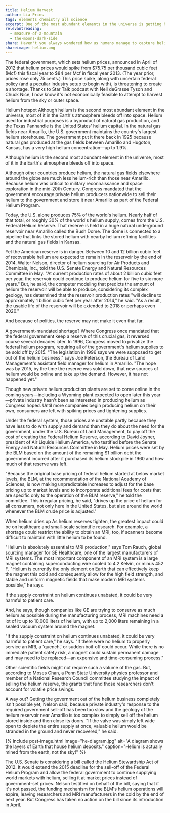 ```yaml
---
title: Helium Harvest
author: Lia Prins
tags: elements chemistry all science
excerpt: One of the most abundant elements in the universe is getting harder to come by. Helium goes into a lot more than balloons. Because the gas is inert and has extreme melting and boiling points—both near absolute zero—scientists use it in cryogenics, high-energy accelerators, arc welding, and silicon wafer manufacturing. A severe reduction in the availability of helium could force hospitals to replace costly MRI magnets or restrict patient access to them. Let's see what's going on.
relevantreading:
  - measure-of-a-mountain
  - the-moons-dark-side
share: Haven't you always wondered how us humans manage to capture helium and isolate it into birthday balloons? 🎈
shareimage: helium.png
---
```


The federal government, which sets helium prices, announced in April of 2012 that helium prices would spike from $75.75 per thousand cubic feet (Mcf) this fiscal year to $84 per Mcf in fiscal year 2013. (The year prior, prices rose only 75 cents.) This price spike, along with uncertain federal policy (and a peculiar industry setup to begin with), is threatening to create a shortage. Thanks to Star Talk podcast with Neil deGrasse Tyson and Chuck Nice, I now know it's not economically feasible to attempt to harvest helium from the sky or outer space.

Helium hotspot
Although helium is the second most abundant element in the universe, most of it in the Earth's atmosphere bleeds off into space. Helium used for industrial purposes is a byproduct of natural gas production, and the Texas Panhandle is the United States' helium capital. In the natural gas fields near Amarillo, the U.S. government maintains the country's largest helium storehouse. The government put it there back in 1925 because natural gas produced at the gas fields between Amarillo and Hugoton, Kansas, has a very high helium concentration—up to 1.9%.

Although helium is the second most abundant element in the universe, most of it in the Earth's atmosphere bleeds off into space.

Although other countries produce helium, the natural gas fields elsewhere around the globe are much less helium-rich than those near Amarillo. Because helium was critical to military reconnaissance and space exploration in the mid-20th Century, Congress mandated that the government encourage private helium producers nationwide to sell their helium to the government and store it near Amarillo as part of the Federal Helium Program.

Today, the U.S. alone produces 75% of the world's helium. Nearly half of that total, or roughly 30% of the world's helium supply, comes from the U.S. Federal Helium Reserve. That reserve is held in a huge natural underground reservoir near Amarillo called the Bush Dome. The dome is connected to a pipeline that links the stored helium with nearby helium refining facilities and the natural gas fields in Kansas.

Yet the American reserve is in danger. Between 10 and 12 billion cubic feet of recoverable helium are expected to remain in the reservoir by the end of 2014, Walter Nelson, director of helium sourcing for Air Products and Chemicals, Inc., told the U.S. Senate Energy and Natural Resources Committee in May. "At current production rates of about 2 billion cubic feet per year, the reservoir could continue to produce helium for five to six more years." But, he said, the computer modeling that predicts the amount of helium the reservoir will be able to produce, considering its complex geology, has determined that the reservoir production rates "will decline to approximately 1 billion cubic feet per year after 2014," he said. "As a result, the usable life of the reservoir will be extended to 2018 or perhaps even 2020."

And because of politics, the reserve may not make it even that far.

A government-mandated shortage?
Where Congress once mandated that the federal government keep a reserve of this crucial gas, it reversed course several decades later. In 1996, Congress moved to privatize the federal helium program, requiring all of the government's helium supplies to be sold off by 2015. "The legislation in 1996 says we were supposed to get out of the helium business," says Joe Peterson, the Bureau of Land Management's assistant field manager for helium in Amarillo. "The hope was by 2015, by the time the reserve was sold down, that new sources of helium would be online and take up the demand. However, it has not happened yet."

Though new private helium production plants are set to come online in the coming years—including a Wyoming plant expected to open later this year—private industry hasn't been as interested in producing helium as Congress hoped. Until more companies begin producing helium on their own, consumers are left with spiking prices and tightening supplies.

Under the federal system, those prices are unstable partly because they have less to do with supply and demand than they do about the need for the government, under the U.S. Bureau of Land Management, to pay off the cost of creating the Federal Helium Reserve, according to David Joyner, president of Air Liquide Helium America, who testified before the Senate Energy and Natural Resources Committee in May. Helium prices were set by the BLM based on the amount of the remaining $1 billion debt the government incurred after it purchased its helium stockpile in 1960 and how much of that reserve was left.

"Because the original base pricing of federal helium started at below market levels, the BLM, at the recommendation of the National Academy of Sciences, is now making unpredictable increases to adjust for the base pricing up to market levels and to incorporate additional fees for costs that are specific only to the operation of the BLM reserve," he told the committee. This irregular pricing, he said, "drives up the price of helium for all consumers, not only here in the United States, but also around the world whenever the BLM crude price is adjusted."

When helium dries up
As helium reserves tighten, the greatest impact could be on healthcare and small-scale scientific research. For example, a shortage could restrict the ability to obtain an MRI, too, if scanners become difficult to maintain with little helium to be found.

"Helium is absolutely essential to MRI production," says Tom Rauch, global sourcing manager for GE Healthcare, one of the largest manufacturers of MRI systems. The most important component of an MRI system is a large magnet containing superconducting wire cooled to 4.2 Kelvin, or minus 452 F. "Helium is currently the only element on Earth that can effectively keep the magnet this cold and consequently allow for the high field strength, and stable and uniform magnetic fields that make modern MRI systems possible," he says.

If the supply constraint on helium continues unabated, it could be very harmful to patient care.

And, he says, though companies like GE are trying to conserve as much helium as possible during the manufacturing process, MRI machines need a lot of it: up to 10,000 liters of helium, with up to 2,000 liters remaining in a sealed vacuum system around the magnet.

"If the supply constraint on helium continues unabated, it could be very harmful to patient care," he says. "If there were no helium to properly service an MRI, a 'quench,' or sudden boil-off could occur. While there is no immediate patient safety risk, a magnet could sustain permanent damage and may need to be replaced—an expensive and time-consuming process."

Other scientific fields might not require such a volume of the gas. But, according to Moses Chan, a Penn State University physics professor and member of a National Research Council committee studying the impact of selling the helium reserve, the grants that fund those researchers don't account for volatile price swings.

A way out?
Getting the government out of the helium business completely isn't possible yet, Nelson said, because private industry's response to the required government sell-off has been too slow and the geology of the helium reservoir near Amarillo is too complex to simply sell off the helium stored inside and then close its doors. "If the valve was simply left wide open to deplete the entire supply at once, valuable helium would be stranded in the ground and never recovered," he said.

{% include post-image.html image="he-diagram.jpg" alt="A diagram shows the layers of Earth that house helium deposits." caption="Helium is actually mined from the earth, not the sky!" %}

The U.S. Senate is considering a bill called the Helium Stewardship Act of 2012. It would extend the 2015 deadline for the sell-off of the Federal Helium Program and allow the federal government to continue supplying world markets with helium, selling it at market prices instead of government-set prices. Nelson testified on behalf of the bill, saying that if it's not passed, the funding mechanism for the BLM's helium operations will expire, leaving researchers and MRI manufacturers in the cold by the end of next year. But Congress has taken no action on the bill since its introduction in April.
